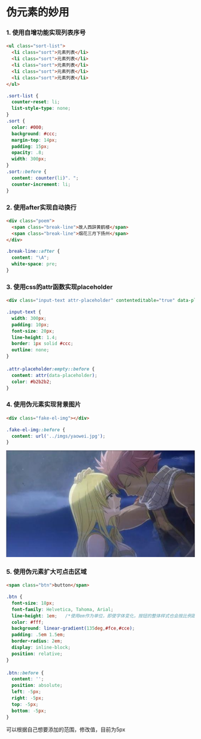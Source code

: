 # 伪元素的妙用

### 1. 使用自增功能实现列表序号
```html
<ul class="sort-list">
  <li class="sort">元素列表</li>
  <li class="sort">元素列表</li>
  <li class="sort">元素列表</li>
  <li class="sort">元素列表</li>
  <li class="sort">元素列表</li>
</ul>
```
```css
.sort-list {
  counter-reset: li;
  list-style-type: none;
}
.sort {
  color: #000;
  background: #ccc;
  margin-top: 14px;
  padding: 15px;
  opacity: .8;
  width: 300px;
}
.sort::before {
  content: counter(li)". ";
  counter-increment: li;
}
```


### 2. 使用after实现自动换行
```html
<div class="poem">
  <span class="break-line">故人西辞黄鹤楼</span>
  <span class="break-line">烟花三月下扬州</span>
</div>
```
```css
.break-line::after {
  content: "\A";
  white-space: pre;
}
```
### 3. 使用css的attr函数实现placeholder
```html
<div class="input-text attr-placeholder" contenteditable="true" data-placeholder="请输入文字"></div>
```
```css
.input-text {
  width: 300px;
  padding: 10px;
  font-size: 20px;
  line-height: 1.4;
  border: 1px solid #ccc;
  outline: none;
}

.attr-placeholder:empty::before {
  content: attr(data-placeholder);
  color: #b2b2b2;
}
```
### 4. 使用伪元素实现背景图片
```html
<div class="fake-el-img"></div>
```
```css
.fake-el-img::before {
  content: url('../imgs/yaowei.jpg');
}
```
![妖尾图片](../imgs/yaowei.jpg)

### 5. 使用伪元素扩大可点击区域
```html
<span class="btn">button</span>
```

```css
.btn {
  font-size: 18px;
  font-family: Helvetica, Tahoma, Arial;
  line-height: 1em;   /*使用em作为单位，即使字体变化，按钮的整体样式也会按比例跟随变化*/
  color: #fff;
  background: linear-gradient(135deg,#fce,#cce);
  padding: .5em 1.5em;
  border-radius: 2em;
  display: inline-block;
  position: relative;
}

.btn::before {
  content: '';
  position: absolute;
  left: -5px;
  right: -5px;
  top: -5px;
  bottom: -5px;
}
```
可以根据自己想要添加的范围，修改值，目前为5px

